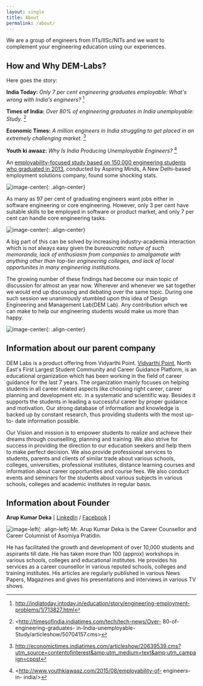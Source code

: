 ```yaml
---
layout: single
title: About
permalink: /about/
---
```


We are a group of engineers from IITs/IISc/NITs and we want to complement your engineering education using our experiences.

## How and Why DEM-Labs? 

Here goes the story:

**India Today:** *Only 7 per cent engineering graduates employable: What's wrong with India's engineers?* [^1]

**Times of India:** *Over 80% of engineering graduates in India unemployable: Study.* [^2]

**Economic Times:** *A million engineers in India struggling to get placed in an extremely challenging market.* [^3]

**Youth ki awaaz:** *Why Is India Producing Unemployable Engineers?* [^4]

[^1]: <http://indiatoday.intoday.in/education/story/engineering-employment-problems/1/713827.html>

[^2]: <http://timesofindia.indiatimes.com/tech/tech-news/Over- 80-of- engineering-graduates- in-India-unemployable- Study/articleshow/50704157.cms>

[^3]: <http://economictimes.indiatimes.com/articleshow/20639539.cms?utm_source=contentofinterest&amp;utm_medium=text&amp;utm_campaign=cppst>

[^4]: <http://www.youthkiawaaz.com/2015/08/employability-of- engineers-in- india/>

An [employability-focused study based on 150,000 engineering students who graduated in 2013](http://www.aspiringminds.com/sites/default/files/National%20Employability%20Report%20-%20Engineers%20Annual%20Report%202016.pdf), conducted by Aspiring Minds, A New Delhi-based employment solutions company, found some shocking stats.

![image-center](http://media2.intoday.in/indiatoday/images/stories//2016July/6_071316033903.jpg){: .align-center}

As many as 97 per cent of graduating engineers want jobs either in software engineering or core engineering. However, only 3 per cent have suitable skills to be employed in software or product market, and only 7 per cent can handle core engineering tasks.

![image-center](http://media2.intoday.in/indiatoday/images/stories//2016July/8_071316033903.jpg){: .align-center}

A big part of this can be solved by increasing industry-academia interaction which is not always easy given the *bureaucratic nature of such memoranda, lack of enthusiasm from companies to amalgamate with anything other than top-tier engineering colleges, and lack of local opportunites in many engineering institutions*.

The growing number of these findings had become our main topic of discussion for almost an year now. Wherever and whenever we sat together we would end up discussing and debating over the same topic. During one such session we unanimously stumbled upon this idea of Design Engineering and Management Lab(DEM Lab). Any contribution which we can make to help our engineering students would make us more than happy.

![image-center](http://www.aspiringminds.com/sites/default/files/new%20collage%20copy_0.jpg){: .align-center}

## Information about our parent company

DEM Labs is a product offering from Vidyarthi Point. [Vidyarthi Point](http://vidyarthipoint.com/en/), North East's First Largest Student Community and Career Guidance Platform, is an educational organization which has been working in the field of career guidance for the last 7 years. The organization mainly focuses on helping students in all career related aspects like choosing right career, career planning and development etc. in a systematic and scientific way. Besides it supports the students in leading a successful career by proper guidance and motivation. Our strong database of information and knowledge is backed up by constant research, thus providing students with the most up-to- date information possible.

Our Vision and mission is to empower students to realize and achieve their dreams through counselling, planning and training. We also strive for success in providing the direction to our education seekers and help them to make perfect decision. We also provide professional services to students, parents and clients of similar trade about various schools, colleges, universities, professional institutes, distance learning courses and information about career opportunities and course fees. We also conduct events and seminars for the students about various subjects in various schools, colleges and academic institutes in regular basis.


## Information about Founder

**Arup Kumar Deka** [ [LinkedIn](https://in.linkedin.com/in/arup-kumar-deka-8a599297) / [Facebook](https://www.facebook.com/arupkumar.deka.391/) ]

![image-left](http://www.tutorialboard.net/wp-content/uploads/2009/03/facebook-icon-150x150.png){: .align-left} Mr. Arup Kumar Deka is the Career Counsellor and Career Columnist of Asomiya Pratidin. 

He has facilitated the growth and development of over 10,000 students and aspirants till date. He has taken more than 100 (approx) workshops in various schools, colleges and educational institutes. He provides his services as a career counsellor in various reputed schools, colleges and training institutes. His articles are regularly published in various News Papers, Magazines and gives his presentations and interviews in various TV shows.
